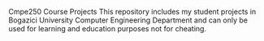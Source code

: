Cmpe250 Course Projects
This repository includes my student projects in Bogazici University Computer Engineering Department and can only be used for learning and education purposes not for cheating.
